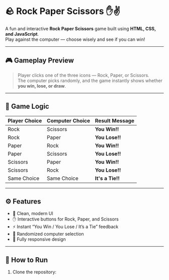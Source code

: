 # 🪨 Rock Paper Scissors ✋✌️

A fun and interactive **Rock Paper Scissors** game built using **HTML, CSS, and JavaScript**.  
Play against the computer — choose wisely and see if you can win!

---

## 🎮 Gameplay Preview


> Player clicks one of the three icons — Rock, Paper, or Scissors.  
> The computer picks randomly, and the game instantly shows whether **you win, lose, or draw**.

---

## 🧠 Game Logic

| Player Choice | Computer Choice | Result Message |
|----------------|-----------------|----------------|
| Rock           | Scissors        | **You Win!!** |
| Rock           | Paper           | **You Lose!!** |
| Paper          | Rock            | **You Win!!** |
| Paper          | Scissors        | **You Lose!!** |
| Scissors       | Paper           | **You Win!!** |
| Scissors       | Rock            | **You Lose!!** |
| Same Choice    | Same Choice     | **It's a Tie!!** |

---

## ⚙️ Features
- 🎨 Clean, modern UI  
- ✋ Interactive buttons for Rock, Paper, and Scissors  
- ⚡ Instant “You Win / You Lose / It’s a Tie” feedback  
- 🤖 Randomized computer selection  
- 📱 Fully responsive design  

---

## 🚀 How to Run
1. Clone the repository:
   ```bash
   
